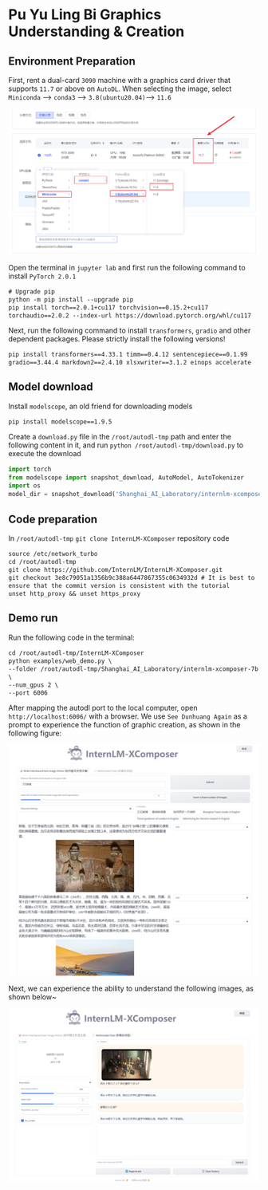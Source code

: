# Pu Yu Ling Bi Graphics Understanding & Creation

## Environment Preparation

First, rent a dual-card `3090` machine with a graphics card driver that supports `11.7` or above on `AutoDL`.
When selecting the image, select `Miniconda` --> `conda3` --> `3.8(ubuntu20.04)`--> `11.6`

![Alt ​​text](images/image-8.png)

Open the terminal in `jupyter lab` and first run the following command to install `PyTorch 2.0.1`

```shell
# Upgrade pip
python -m pip install --upgrade pip
pip install torch==2.0.1+cu117 torchvision==0.15.2+cu117 torchaudio==2.0.2 --index-url https://download.pytorch.org/whl/cu117
```

Next, run the following command to install `transformers`, `gradio` and other dependent packages. Please strictly install the following versions!

```shell
pip install transformers==4.33.1 timm==0.4.12 sentencepiece==0.1.99 gradio==3.44.4 markdown2==2.4.10 xlsxwriter==3.1.2 einops accelerate
```
## Model download

Install `modelscope`, an old friend for downloading models

```shell
pip install modelscope==1.9.5
```

Create a `download.py` file in the `/root/autodl-tmp` path and enter the following content in it, and run `python /root/autodl-tmp/download.py` to execute the download

```python
import torch
from modelscope import snapshot_download, AutoModel, AutoTokenizer
import os
model_dir = snapshot_download('Shanghai_AI_Laboratory/internlm-xcomposer-7b', cache_dir='/root/autodl-tmp',revision='master')
```

## Code preparation

In `/root/autodl-tmp` `git clone InternLM-XComposer` repository code

```shell
source /etc/network_turbo
cd /root/autodl-tmp
git clone https://github.com/InternLM/InternLM-XComposer.git
git checkout 3e8c79051a1356b9c388a6447867355c0634932d # It is best to ensure that the commit version is consistent with the tutorial
unset http_proxy && unset https_proxy
```

## Demo run

Run the following code in the terminal:

```shell
cd /root/autodl-tmp/InternLM-XComposer
python examples/web_demo.py \
--folder /root/autodl-tmp/Shanghai_AI_Laboratory/internlm-xcomposer-7b \
--num_gpus 2 \
--port 6006
```

After mapping the autodl port to the local computer, open `http://localhost:6006/` with a browser. We use `See Dunhuang Again` as a prompt to experience the function of graphic creation, as shown in the following figure:

![Alt ​​text](images/image-9.png)

Next, we can experience the ability to understand the following images, as shown below~

![Alt ​​text](images/image-10.png)